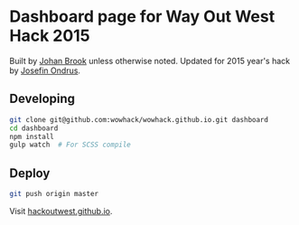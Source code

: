 # Dashboard page for Way Out West Hack 2015

Built by [Johan Brook](http://johanbrook.com) unless otherwise noted.
Updated for 2015 year's hack by [Josefin Ondrus](https://github.com/ondrus/).

## Developing

```bash
git clone git@github.com:wowhack/wowhack.github.io.git dashboard
cd dashboard
npm install
gulp watch  # For SCSS compile
```

## Deploy

```bash
git push origin master
```

Visit [hackoutwest.github.io](http://hackoutwest.github.io/).
